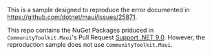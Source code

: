 This is a sample designed to reproduce the error documented in https://github.com/dotnet/maui/issues/25871.

This repo contains the NuGet Packages priduced in `CommunityToolkit.Maui`'s Pull Request [Support .NET 9.0](https://github.com/CommunityToolkit/Maui/pull/2215). However, the reproduction sample does not use `CommunityToolkit.Maui`.
